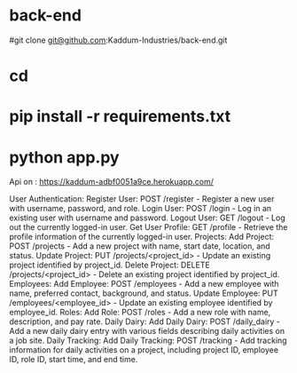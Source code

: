 # back-end

#git clone git@github.com:Kaddum-Industries/back-end.git

# cd <directory name>

# pip install -r requirements.txt

# python app.py

Api on : https://kaddum-adbf0051a9ce.herokuapp.com/


User Authentication:
Register User: POST /register - Register a new user with username, password, and role.
Login User: POST /login - Log in an existing user with username and password.
Logout User: GET /logout - Log out the currently logged-in user.
Get User Profile: GET /profile - Retrieve the profile information of the currently logged-in user.
Projects:
Add Project: POST /projects - Add a new project with name, start date, location, and status.
Update Project: PUT /projects/<project_id> - Update an existing project identified by project_id.
Delete Project: DELETE /projects/<project_id> - Delete an existing project identified by project_id.
Employees:
Add Employee: POST /employees - Add a new employee with name, preferred contact, background, and status.
Update Employee: PUT /employees/<employee_id> - Update an existing employee identified by employee_id.
Roles:
Add Role: POST /roles - Add a new role with name, description, and pay rate.
Daily Dairy:
Add Daily Dairy: POST /daily_dairy - Add a new daily dairy entry with various fields describing daily activities on a job site.
Daily Tracking:
Add Daily Tracking: POST /tracking - Add tracking information for daily activities on a project, including project ID, employee ID, role ID, start time, and end time.
